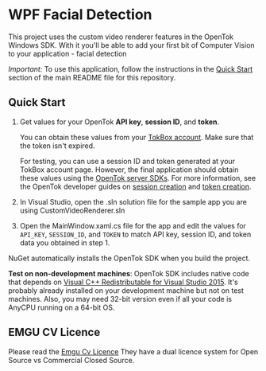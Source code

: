 WPF Facial Detection
=====================

This project uses the custom video renderer features in the OpenTok Windows SDK. With it you'll be able to add your first bit of Computer Vision to your application - facial detection

*Important:* To use this application, follow the instructions in the
[Quick Start](../README.md#quick-start) section of the main README file
for this repository.

## Quick Start

1. Get values for your OpenTok **API key**, **session ID**, and **token**.

   You can obtain these values from your [TokBox account](#https://tokbox.com/account/#/).
   Make sure that the token isn't expired.

   For testing, you can use a session ID and token generated at your TokBox account page.
   However, the final application should obtain these values using the [OpenTok server
   SDKs](https://tokbox.com/developer/sdks/server/). For more information, see the OpenTok
   developer guides on [session creation](https://tokbox.com/developer/guides/create-session/)
   and [token creation](https://tokbox.com/developer/guides/create-token/).

2. In Visual Studio, open the .sln solution file for the sample app you are using CustomVideoRenderer.sln

3. Open the MainWindow.xaml.cs file for the app and edit the values for `API_KEY`, `SESSION_ID`,
   and `TOKEN` to match API key, session ID, and token data you obtained in step 1.

NuGet automatically installs the OpenTok SDK when you build the project.

**Test on non-development machines**: OpenTok SDK includes native code that depends on
[Visual C++ Redistributable for Visual Studio 2015](https://www.microsoft.com/en-us/download/details.aspx?id=48145
"Visual C++ Redistributable for Visual Studio 2015").  It's probably
already installed on your development machine but not on test
machines.  Also, you may need 32-bit version even if all your code is
AnyCPU running on a 64-bit OS.

## EMGU CV Licence

Please read the [Emgu Cv Licence](http://www.emgu.com/wiki/index.php/Emgu_TF_License) They have a dual licence system for Open Source vs Commercial Closed Source.
